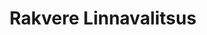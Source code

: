 ---
title: Rakvere Linnavalitsus
maintainer_name: Ilmar Kutser
maintainer_email: ilmar.kutser@rakvere.ee
description: ''
---